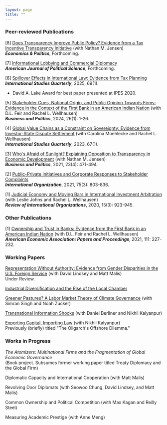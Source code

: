 ```yaml
---
layout: page
title: ""
---
```


### Peer-reviewed Publications


[8] [Does Transparency Improve Public Policy? Evidence from a Tax Incentive Transparency Initiative](assets/gasb_final.pdf) (with Nathan M. Jensen)<br>
**_Economics & Politics_**, Forthcoming.

[7] [Informational Lobbying and Commercial Diplomacy](assets/T4_ajps.pdf)<br>
**_American Journal of Political Science_**, Forthcoming.

[6] [Spillover Effects in International Law: Evidence from Tax Planning](assets/taxplanning_isq_manuscript_revised_full.pdf) <br>
**_International Studies Quarterly_**, 2025, 69(1). 
- David A. Lake Award for best paper presented at IPES 2020. 

[5] [Stakeholder Cues, National Origin, and Public Opinion Towards Firms: Evidence in the Context of the First Bank in an American Indian Nation](assets/wft_bap_forthcoming.pdf) (with D.L. Feir and Rachel L. Wellhausen)<br>
**_Business and Politics_**, 2024, 26(1): 1-26.

[4] [Global Value Chains as a Constraint on Sovereignty: Evidence from Investor-State Dispute Settlement](assets/sqad007.pdf) (with Carolina Moehlecke and Rachel L. Wellhausen)<br>
**_International Studies Quarterly_**, 2023, 67(1).

[3] [Who's Afraid of Sunlight? Explaining Opposition to Transparency in Economic Development](assets/TJ_BAP_final.pdf) (with Nathan M. Jensen)<br>
  **_Business and Politics_**, 2021, 23(4): 471-494.

[2] [Public-Private Initiatives and Corporate Responses to Stakeholder Complaints](assets/Thrall_IO_2021_final.pdf)<br>
**_International Organization_**, 2021, 75(3): 803-836.

[1] [Judicial Economy and Moving Bars in International Investment Arbitration](assets/JTW_RIO_final.pdf) (with Leslie Johns and Rachel L. Wellhausen)<br>
**_Review of International Organizations_**, 2020, 15(3): 923-945.

### Other Publications

[1] [Ownership and Trust in Banks: Evidence from the First Bank in an American Indian Nation](assets/ASSA_Draft_PP_7Jan2020_v2.pdf) (with D.L. Feir and Rachel L. Wellhausen)<br>
**_American Economic Association: Papers and Proceedings_**, 2021, 111: 227-232.

### Working Papers

[Representation Without Authority: Evidence from Gender Disparities in the U.S. Foreign Service](assets/lmt_13june2025.pdf) (with David Lindsey and Matt Malis)<br> Under Review.

[Industrial Diversification and the Rise of the Local Chamber](assets/chambers_cbp_2025.pdf)

[Greener Pastures? A Labor Market Theory of Climate Governance](https://osf.io/preprints/osf/6ue7n) (with Simran Singh and Noah Zucker)

[Transnational Information Shocks](assets/bkt_nov_2024.pdf) (with Daniel Berliner and Nikhil Kalyanpur)

[Exporting Capital, Importing Law](assets/kalyanpur_thrall_march_2023.pdf) (with Nikhil Kalyanpur)<br>
Previously (briefly) titled "The Oligarch's Offshore Dilemma."

### Works in Progress

_The Atomizers: Multinational Firms and the Fragmentation of Global Economic Governance_ <br>
(Book project. Subsumes former working paper titled Treaty Diplomacy and the Global Firm)

Diplomatic Capacity and International Cooperation (with Matt Malis)

Revolving Door Diplomats (with Seowoo Chung, David Lindsey, and Matt Malis)

Common Ownership and Political Competition (with Max Kagan and Reilly Steel)

Measuring Academic Prestige (with Anne Meng)


